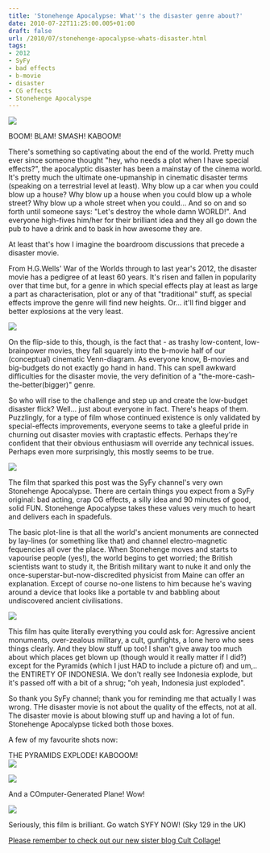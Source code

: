 ```yaml
---
title: 'Stonehenge Apocalypse: What''s the disaster genre about?'
date: 2010-07-22T11:25:00.005+01:00
draft: false
url: /2010/07/stonehenge-apocalypse-whats-disaster.html
tags: 
- 2012
- SyFy
- bad effects
- b-movie
- disaster
- CG effects
- Stonehenge Apocalyspe
---
```


![](/blogspot/AVvXsEj5y9-OIx6SaHqFkNqMmYiKKysuZz_6QT7chQ0r1UbwJkvkh40oWJcd0J8aPvFgkYY2o-67JrezjNBo48caaFkSNB7s8qV7bQlxwa4JGbfGFSwus9EVPQqi3QPWcJ-aMywpN6fLaT-kq9I/s800/stone.jpg)  
  
BOOM! BLAM! SMASH! KABOOM!  
  
There's something so captivating about the end of the world. Pretty much ever since someone thought "hey, who needs a plot when I have special effects?", the apocalyptic disaster has been a mainstay of the cinema world. It's pretty much the ultimate one-upmanship in cinematic disaster terms (speaking on a terrestrial level at least). Why blow up a car when you could blow up a house? Why blow up a house when you could blow up a whole street? Why blow up a whole street when you could... And so on and so forth until someone says: "Let's destroy the whole damn WORLD!". And everyone high-fives him/her for their brilliant idea and they all go down the pub to have a drink and to bask in how awesome they are.  
  
At least that's how I imagine the boardroom discussions that precede a disaster movie.  
  
From H.G.Wells' War of the Worlds through to  last year's 2012, the disaster movie has a pedigree of at least 60 years. It's risen and fallen in popularity over that time but, for a genre in which special effects play at least as large a part as characterisation, plot or any of that "traditional" stuff, as special effects improve the genre will find new heights. Or... it'll find bigger and better explosions at the very least.  
  
![](/blogspot/AVvXsEgLUJZI-0UIGPCTk0eOQlq5hxLqPHlti3w7qSLcEgr5eAJI3Az1WDP82MezO08T7rqBB-q5Lcp3yH2eVD3pWZZF3wIcNC_8sbHspQk6eAuNrJPqU9iwyHU8yXGKV9XsaU2PamNmKIF-ro8/s800/stone02.jpg)  
  
On the flip-side to this, though, is the fact that - as trashy low-content, low-brainpower movies, they fall squarely into the b-movie half of our (conceptual) cinematic Venn-diagram. As everyone know, B-movies and big-budgets do not exactly go hand in hand. This can spell awkward difficulties for the disaster movie, the very definition of a "the-more-cash-the-better(bigger)" genre.  
  
So who will rise to the challenge and step up and create the low-budget disaster flick? Well... just about everyone in fact. There's heaps of them. Puzzlingly, for a type of film whose continued existence is only validated by special-effects improvements, everyone seems to take a gleeful pride in churning out disaster movies with craptastic effects. Perhaps they're confident that their obvious enthusiasm will override any technical issues. Perhaps even more surprisingly, this mostly seems to be true.  
  
![](/blogspot/AVvXsEhyU_JfNyG3_F5xSAcHUmXy48GqSuxiVxGCQSwlet08zm1qXGqbNfdmBxOpDE1QoP_weniP3SjTbulRby1eAntMv9sPEDFRVB08JaBcSVh7s0cPw9FhGEZpYYHPMhEQ514baY7NRrZFh-o/s800/stone03.jpg)  
  
The film that sparked this post was the SyFy channel's very own Stonehenge Apocalypse. There are certain things you expect from a SyFy original: bad acting, crap CG effects, a silly idea and 90 minutes of good, solid FUN. Stonehenge Apocalypse takes these values very much to heart and delivers each in spadefuls.  
  
The basic plot-line is that all the world's ancient monuments are connected by lay-lines (or something like that) and channel electro-magnetic fequencies all over the place. When Stonehenge moves and starts to vapourise people (yes!), the world begins to get worried; the British scientists want to study it, the British military want to nuke it and only the once-superstar-but-now-discredited physicist from Maine can offer an explanation. Except of course no-one listens to him because he's waving around a device that looks like a portable tv and babbling about undiscovered ancient civilisations.  
  
![](/blogspot/AVvXsEjMavTMnfC8Kk-GENMOmtNwTvzd7BEpO3_OjNSyFT-NMJMNSVCUN6nGmZKMlzHPn9k0wbcvsuXyjEZrFWynii7PYvty42f49ZxW0db2AM1YE5xNDYfveWmvtgODn0gopNRBfFolcOHjXN4/s800/stone01.jpg)  
  
This film has quite literally everything you could ask for: Agressive ancient monuments, over-zealous military, a cult, gunfights, a lone hero who sees things clearly. And they blow stuff up too! I shan't give away too much about which places get blown up (though would it really matter if I did?) except for the Pyramids (which I just HAD to include a picture of) and um,.. the ENTIRETY OF INDONESIA. We don't really see Indonesia explode, but it's passed off with a bit of a shrug; "oh yeah, Indonesia just exploded".  
  
So thank you SyFy channel; thank you for reminding me that actually I was wrong. THe disaster movie is not about the quality of the effects, not at all. The disaster movie is about blowing stuff up and having a lot of fun. Stonehenge Apocalypse ticked both those boxes.  
  
A few of my favourite shots now:  
  
THE PYRAMIDS EXPLODE! KABOOOM!  
![](/blogspot/AVvXsEjY8jurdTnTleRvpMRTw-gDrGgF8_lMdr2DCHM4plVxqq4HrNccEbaMc3GgkJfRGD4lqtuJBZcx7EWYxZoQx0iRGUzISnfjTEAjxligr7Kfm2nG3i2LmQZZsqU_r6v7b3bEwNVbzWcBtqw/s800/stone04.jpg)  
  
![](/blogspot/AVvXsEi8EAIKu1LgsV3GlDyJLGqdW44WtES6Sz_TZg4CzOmCzw8CI5l0wh4ZqXRak0UFzSzGbgLk2n-LSOBdBDtA6BugHhtTDsqVV56Wa8mjMBnN74rVqLcbt5NbSWUjY58HDCIpUC_XgPJnzOw/s800/stone05.jpg)  
  
And a COmputer-Generated Plane! Wow!  
  
![](/blogspot/AVvXsEjR3kNVvv4F09YBDSRwudEqO-qRBbe5P9oplU5UBOfY-8OGNP3GEPBn_8wXH1MZvHukbaP9HZ2cTW6o2X7lO70Zuy1tXaQ77YkgRjvaaKefu48AEj7DTy1LEdSFVm_xdCjorwkzAUEAge0/s800/stone06.jpg)  
  
Seriously, this film is brilliant. Go watch SYFY NOW! (Sky 129 in the UK)  
  
  
[Please remember to check out our new sister blog Cult Collage!](http://cultcollage.blogspot.com/)